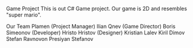Game Project
This is out C# Game project. Our game is 2D and resembles "super mario".

Our Team
Plamen (Project Manager)
Ilian Qnev (Game Director)
Boris Simeonov (Developer)
Hristo Hristov (Designer)
Kristian Lalev
Kiril Dimov
Stefan Ravnovon
Presiyan Stefanov
